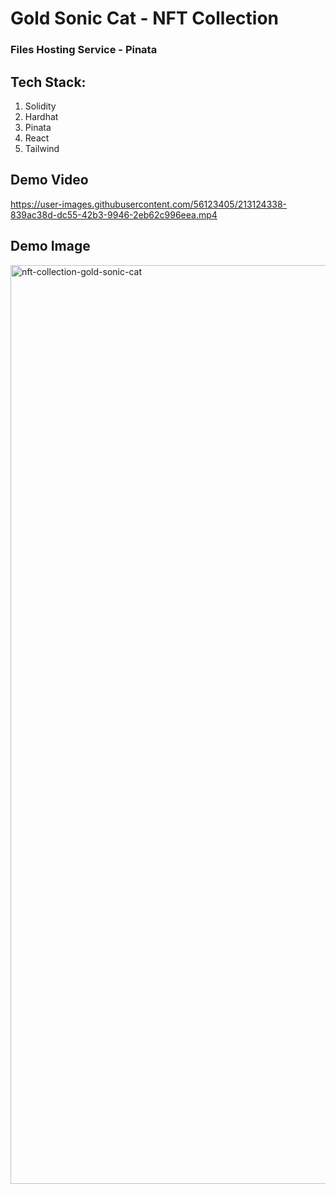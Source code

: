 # Gold Sonic Cat - NFT Collection

### Files Hosting Service - Pinata

## Tech Stack:

1. Solidity
2. Hardhat
3. Pinata
4. React
5. Tailwind

## Demo Video

https://user-images.githubusercontent.com/56123405/213124338-839ac38d-dc55-42b3-9946-2eb62c996eea.mp4

## Demo Image

<img width="1470" alt="nft-collection-gold-sonic-cat" src="https://user-images.githubusercontent.com/56123405/213124481-a9a33331-fd88-47cb-9ad4-eb033a535891.png">

